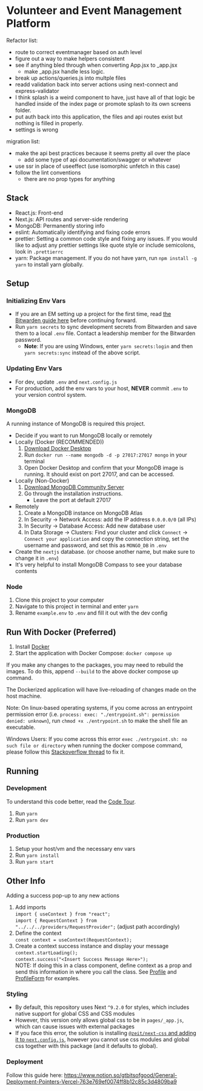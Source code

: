 # Volunteer and Event Management Platform

Refactor list:

- route to correct eventmanager based on auth level
- figure out a way to make helpers consistent
- see if anything bled through when converting App.jsx to \_app.jsx
  - make \_app.jsx handle less logic.
- break up actions/queries.js into multple files
- readd validation back into server actions using next-connect and express-validator
- I think splash is a weird component to have, just have all of that logic be handled inside of the index page or promote splash to its own screens folder.
- put auth back into this application, the files and api routes exist but nothing is filled in properly.
- settings is wrong

migration list:

- make the api best practices because it seems pretty all over the place
  - add some type of api documentation/swagger or whatever
- use ssr in place of useeffect (use isomorphic unfetch in this case)
- follow the lint conventions
  - there are no prop types for anything

## Stack

- React.js: Front-end
- Next.js: API routes and server-side rendering
- MongoDB: Permanently storing info
- eslint: Automatically identifying and fixing code errors
- prettier: Setting a common code style and fixing any issues. If you would like to adjust any prettier settings like quote style or include semicolons, look in `.prettierrc`
- yarn: Package management. If you do not have yarn, run `npm install -g yarn` to install yarn globally.

## Setup

### Initializing Env Vars

- If you are an EM setting up a project for the first time, read [the Bitwarden guide here](https://gtbitsofgood.notion.site/Secrets-Passwords-Bitwarden-74c4806a1f29485b8fb85ea29f273ab9) before continuing forward.
- Run `yarn secrets` to sync development secrets from Bitwarden and save them to a local `.env` file. Contact a leadership member for the Bitwarden password.
  - **Note**: If you are using Windows, enter `yarn secrets:login` and then `yarn secrets:sync` instead of the above script.

### Updating Env Vars

- For dev, update `.env` and `next.config.js`
- For production, add the env vars to your host, **NEVER** commit `.env` to your version control system.

### MongoDB

A running instance of MongoDB is required this project.

- Decide if you want to run MongoDB locally or remotely
- Locally (Docker (RECOMMENDED))
  1. [Download Docker Desktop](https://www.docker.com/products/docker-desktop)
  2. Run `docker run --name mongodb -d -p 27017:27017 mongo` in your terminal
  3. Open Docker Desktop and confirm that your MongoDB image is running. It should exist on port 27017, and can be accessed.
- Locally (Non-Docker)
  1. [Download MongoDB Community Server](https://www.mongodb.com/download-center/community)
  2. Go through the installation instructions.
     - Leave the port at default 27017
- Remotely
  1. Create a MongoDB instance on MongoDB Atlas
  2. In Security → Network Access: add the IP address `0.0.0.0/0` (all IPs)
  3. In Security → Database Access: Add new database user
  4. In Data Storage → Clusters: Find your cluster and click `Connect` → `Connect your application` and copy the connection string, set the username and password, and set this as `MONGO_DB` in `.env`
- Create the `nextjs` database. (or choose another name, but make sure to change it in `.env`)
- It's very helpful to install MongoDB Compass to see your database contents

### Node

1. Clone this project to your computer
2. Navigate to this project in terminal and enter `yarn`
3. Rename `example.env` to `.env` and fill it out with the dev config

## Run With Docker (Preferred)

1. Install [Docker](https://docs.docker.com/engine/install/)
2. Start the application with Docker Compose: `docker compose up`

If you make any changes to the packages, you may need to rebuild the images. To do this, append `--build` to the above docker compose up command.

The Dockerized application will have live-reloading of changes made on the host machine.

Note: On linux-based operating systems, if you come across an entrypoint permission error (i.e. `process: exec: "./entrypoint.sh": permission denied: unknown`), run `chmod +x ./entrypoint.sh` to make the shell file an executable.

Windows Users: If you come across this error `exec ./entrypoint.sh: no such file or directory` when running the docker compose command, please follow this [Stackoverflow thread](https://stackoverflow.com/questions/40452508/docker-error-on-an-entrypoint-script-no-such-file-or-directory) to fix it.

## Running

### Development

To understand this code better, read the [Code Tour](/CODETOUR.md).

1. Run `yarn`
2. Run `yarn dev`

### Production

1. Setup your host/vm and the necessary env vars
2. Run `yarn install`
3. Run `yarn start`

## Other Info

Adding a success pop-up to any new actions

1. Add imports\
   `import { useContext } from "react";`\
   `import { RequestContext } from "../../../providers/RequestProvider";` (adjust path accordingly)
2. Define the context\
   `const context = useContext(RequestContext);`
3. Create a context success instance and display your message\
    `context.startLoading();`\
    `context.success("<Insert Success Message Here>");`\
   NOTE: If doing this in a class component, define context as a prop and send this information in where you call the class. See [Profile](https://github.com/GTBitsOfGood/helping-mamas/blob/dev/src/screens/Profile/Profile.jsx) and [ProfileForm](https://github.com/GTBitsOfGood/helping-mamas/blob/dev/src/screens/Profile/ProfileTable.jsx) for examples.

### Styling

- By default, this repository uses Next `^9.2.0` for styles, which includes native support for global CSS and CSS modules
- However, this version only allows global css to be in `pages/_app.js`, which can cause issues with external packages
- If you face this error, the solution is installing [`@zeit/next-css` and adding it to `next.config.js`](https://github.com/zeit/next-plugins/tree/master/packages/next-css), however you cannot use css modules and global css together with this package (and it defaults to global).

### Deployment

Follow this guide here: https://www.notion.so/gtbitsofgood/General-Deployment-Pointers-Vercel-763e769ef0074ff8b12c85c3d4809ba9



